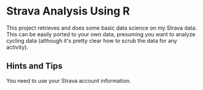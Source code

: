 # Strava Analysis Using R

This project retrieves and does some basic data science on my Strava data. This can be easily ported to your own data, presuming you want to analyze cycling data (although it's pretty clear how to scrub the data for any activity).

## Hints and Tips

You need to use your Strava account information. 
